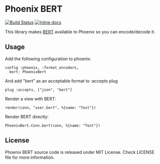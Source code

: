 # Phoenix BERT

[![Build Status](https://travis-ci.org/veyond-card/phoenix_bert.svg?branch=master)](https://travis-ci.org/veyond-card/phoenix_bert)
[![Inline docs](http://inch-ci.org/github/veyond-card/phoenix_bert.svg?branch=master)](http://inch-ci.org/github/veyond-card/phoenix_bert)

This library makes [BERT](https://birt-rpc.org) available to Phoenix so you can encode/decode it.

## Usage

Add the following configuration to phoenix:

    config :phoenix, :format_encoders,
      bert: PhoenixBert

And add "bert" as an acceptable format to :accepts plug

    plug :accepts, ["json", "bert"]
    
Render a view with BERT:

    render(conn, "user.bert", %{name: "Test"})
    
Render BERT directly:

    PhoenixBert.Conn.bert(conn, %{name: "Test"})

## License

Phoenix BERT source code is released under MIT License.
Check LICENSE file for more information.

